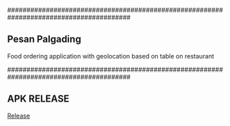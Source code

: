 ########################################################################################
## Pesan Palgading
Food ordering application with geolocation based on table on restaurant

########################################################################################
## APK RELEASE
[Release](https://github.com/Lenz60/AplhaLZProject/releases/tag/Release)
